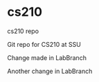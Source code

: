 cs210
=====

cs210 repo

Git repo for CS210 at SSU

Change made in LabBranch


Another change in LabBranch
